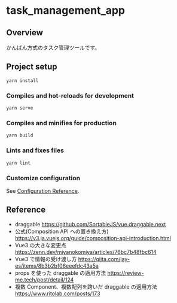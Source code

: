 # task_management_app

## Overview

かんばん方式のタスク管理ツールです。

## Project setup

```
yarn install
```

### Compiles and hot-reloads for development

```
yarn serve
```

### Compiles and minifies for production

```
yarn build
```

### Lints and fixes files

```
yarn lint
```

### Customize configuration

See [Configuration Reference](https://cli.vuejs.org/config/).

## Reference

- draggable
  https://github.com/SortableJS/vue.draggable.next
- 公式(Composition API への置き換え方)
  https://v3.ja.vuejs.org/guide/composition-api-introduction.html
- Vue3 の大きな変更点
  https://zenn.dev/miyanokomiya/articles/76bc7b48fbc614
- Vue3 で情報の受け渡し方
  https://qiita.com/jay-es/items/8b3b2bf06eeefdc43a5a
- props を使った draggable の適用方法
  https://review-me.tech/post/detail/124
- 複数 Component、複数配列を跨いだ draggable の適用方法
  https://www.ritolab.com/posts/173
